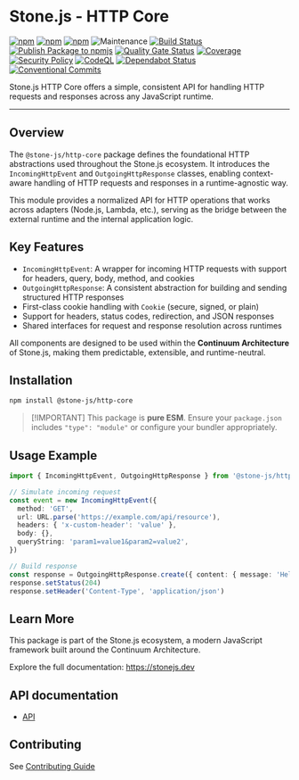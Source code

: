 # Stone.js - HTTP Core

[![npm](https://img.shields.io/npm/l/@stone-js/http-core)](https://opensource.org/licenses/MIT)
[![npm](https://img.shields.io/npm/v/@stone-js/http-core)](https://www.npmjs.com/package/@stone-js/http-core)
[![npm](https://img.shields.io/npm/dm/@stone-js/http-core)](https://www.npmjs.com/package/@stone-js/http-core)
![Maintenance](https://img.shields.io/maintenance/yes/2025)
[![Build Status](https://github.com/stone-foundation/stone-js-http-core/actions/workflows/main.yml/badge.svg)](https://github.com/stone-foundation/stone-js-http-core/actions/workflows/main.yml)
[![Publish Package to npmjs](https://github.com/stone-foundation/stone-js-http-core/actions/workflows/release.yml/badge.svg)](https://github.com/stone-foundation/stone-js-http-core/actions/workflows/release.yml)
[![Quality Gate Status](https://sonarcloud.io/api/project_badges/measure?project=stone-foundation_stone-js-http-core&metric=alert_status)](https://sonarcloud.io/summary/new_code?id=stone-foundation_stone-js-http-core)
[![Coverage](https://sonarcloud.io/api/project_badges/measure?project=stone-foundation_stone-js-http-core&metric=coverage)](https://sonarcloud.io/summary/new_code?id=stone-foundation_stone-js-http-core)
[![Security Policy](https://img.shields.io/badge/Security-Policy-blue.svg)](./SECURITY.md)
[![CodeQL](https://github.com/stone-foundation/stone-js-http-core/actions/workflows/github-code-scanning/codeql/badge.svg)](https://github.com/stone-foundation/stone-js-http-core/security/code-scanning)
[![Dependabot Status](https://img.shields.io/badge/Dependabot-enabled-brightgreen.svg)](https://github.com/stone-foundation/stone-js-http-core/network/updates)
[![Conventional Commits](https://img.shields.io/badge/Conventional%20Commits-1.0.0-yellow.svg)](https://conventionalcommits.org)

Stone.js HTTP Core offers a simple, consistent API for handling HTTP requests and responses across any JavaScript runtime.

---

## Overview

The `@stone-js/http-core` package defines the foundational HTTP abstractions used throughout the Stone.js ecosystem. It introduces the `IncomingHttpEvent` and `OutgoingHttpResponse` classes, enabling context-aware handling of HTTP requests and responses in a runtime-agnostic way.

This module provides a normalized API for HTTP operations that works across adapters (Node.js, Lambda, etc.), serving as the bridge between the external runtime and the internal application logic.

## Key Features

- `IncomingHttpEvent`: A wrapper for incoming HTTP requests with support for headers, query, body, method, and cookies
- `OutgoingHttpResponse`: A consistent abstraction for building and sending structured HTTP responses
- First-class cookie handling with `Cookie` (secure, signed, or plain)
- Support for headers, status codes, redirection, and JSON responses
- Shared interfaces for request and response resolution across runtimes

All components are designed to be used within the **Continuum Architecture** of Stone.js, making them predictable, extensible, and runtime-neutral.

## Installation

```bash
npm install @stone-js/http-core
```

> \[!IMPORTANT]
> This package is **pure ESM**. Ensure your `package.json` includes `"type": "module"` or configure your bundler appropriately.

## Usage Example

```ts
import { IncomingHttpEvent, OutgoingHttpResponse } from '@stone-js/http-core'

// Simulate incoming request
const event = new IncomingHttpEvent({
  method: 'GET',
  url: URL.parse('https://example.com/api/resource'),
  headers: { 'x-custom-header': 'value' },
  body: {},
  queryString: 'param1=value1&param2=value2',
})

// Build response
const response = OutgoingHttpResponse.create({ content: { message: 'Hello from Stone.js' } })
response.setStatus(204)
response.setHeader('Content-Type', 'application/json')
```

## Learn More

This package is part of the Stone.js ecosystem, a modern JavaScript framework built around the Continuum Architecture.

Explore the full documentation: https://stonejs.dev

## API documentation

* [API](https://github.com/stone-foundation/stone-js-http-core/blob/main/docs)

## Contributing

See [Contributing Guide](https://github.com/stone-foundation/stone-js-http-core/blob/main/CONTRIBUTING.md)
